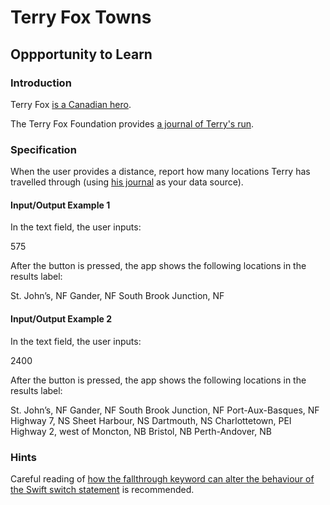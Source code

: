 #  Terry Fox Towns
## Oppportunity to Learn

### Introduction

Terry Fox [is a Canadian hero](https://youtu.be/f1QOtPDAAeY).

The Terry Fox Foundation provides [a journal of Terry's run](https://terryfox.org/terrys-story/journal-map/).

### Specification

When the user provides a distance, report how many locations Terry has travelled through (using [his journal](https://terryfox.org/terrys-story/journal-map/) as your data source).

#### Input/Output Example 1

In the text field, the user inputs:

575

After the button is pressed, the app shows the following locations in the results label:

St. John’s, NF
Gander, NF
South Brook Junction, NF

#### Input/Output Example 2

In the text field, the user inputs:

2400

After the button is pressed, the app shows the following locations in the results label:

St. John’s, NF
Gander, NF
South Brook Junction, NF
Port-Aux-Basques, NF
Highway 7, NS
Sheet Harbour, NS
Dartmouth, NS
Charlottetown, PEI
Highway 2, west of Moncton, NB
Bristol, NB
Perth-Andover, NB

### Hints

Careful reading of [how the fallthrough keyword can alter the behaviour of the Swift switch statement](https://docs.swift.org/swift-book/LanguageGuide/ControlFlow.html#ID140) is recommended.

